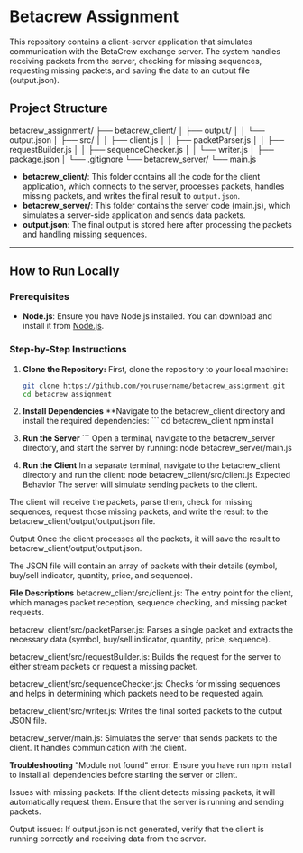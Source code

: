 # Betacrew Assignment

This repository contains a client-server application that simulates communication with the BetaCrew exchange server. The system handles receiving packets from the server, checking for missing sequences, requesting missing packets, and saving the data to an output file (output.json).

## Project Structure

betacrew_assignment/
├── betacrew_client/
│ ├── output/
│ │ └── output.json
│ ├── src/
│ │ ├── client.js
│ │ ├── packetParser.js
│ │ ├── requestBuilder.js
│ │ ├── sequenceChecker.js
│ │ └── writer.js
│ ├── package.json
│ └── .gitignore
└── betacrew_server/
└── main.js

- **betacrew_client/**: This folder contains all the code for the client application, which connects to the server, processes packets, handles missing packets, and writes the final result to `output.json`.
- **betacrew_server/**: This folder contains the server code (main.js), which simulates a server-side application and sends data packets.
- **output.json**: The final output is stored here after processing the packets and handling missing sequences.

---

## How to Run Locally

### Prerequisites

- **Node.js**: Ensure you have Node.js installed. You can download and install it from [Node.js](https://nodejs.org/).

### Step-by-Step Instructions

1. **Clone the Repository:**
   First, clone the repository to your local machine:
   ```bash
   git clone https://github.com/yourusername/betacrew_assignment.git
   cd betacrew_assignment
   ```
2. **Install Dependencies**
   \*\*Navigate to the betacrew_client directory and install the required dependencies: ```
   cd betacrew_client
   npm install
3. **Run the Server** ```
   Open a terminal, navigate to the betacrew_server directory, and start the server by running:
   node betacrew_server/main.js

4. **Run the Client**
   In a separate terminal, navigate to the betacrew_client directory and run the client:
   node betacrew_client/src/client.js
   Expected Behavior
   The server will simulate sending packets to the client.

The client will receive the packets, parse them, check for missing sequences, request those missing packets, and write the result to the betacrew_client/output/output.json file.

Output
Once the client processes all the packets, it will save the result to betacrew_client/output/output.json.

The JSON file will contain an array of packets with their details (symbol, buy/sell indicator, quantity, price, and sequence).

**File Descriptions**
betacrew_client/src/client.js: The entry point for the client, which manages packet reception, sequence checking, and missing packet requests.

betacrew_client/src/packetParser.js: Parses a single packet and extracts the necessary data (symbol, buy/sell indicator, quantity, price, sequence).

betacrew_client/src/requestBuilder.js: Builds the request for the server to either stream packets or request a missing packet.

betacrew_client/src/sequenceChecker.js: Checks for missing sequences and helps in determining which packets need to be requested again.

betacrew_client/src/writer.js: Writes the final sorted packets to the output JSON file.

betacrew_server/main.js: Simulates the server that sends packets to the client. It handles communication with the client.

**Troubleshooting**
"Module not found" error: Ensure you have run npm install to install all dependencies before starting the server or client.

Issues with missing packets: If the client detects missing packets, it will automatically request them. Ensure that the server is running and sending packets.

Output issues: If output.json is not generated, verify that the client is running correctly and receiving data from the server.
